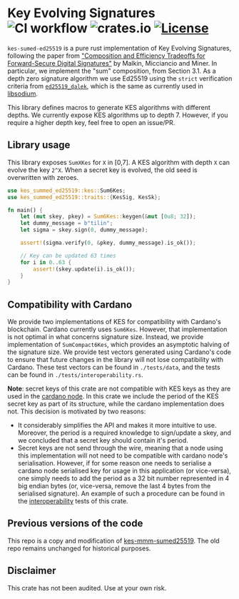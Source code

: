 # Key Evolving Signatures ![CI workflow](https://github.com/input-output-hk/kes/actions/workflows/ci.yml/badge.svg) ![crates.io](https://img.shields.io/crates/v/kes-summed-ed25519.svg) [![License](https://img.shields.io/badge/License-Apache_2.0-blue.svg)](https://opensource.org/licenses/Apache-2.0)

`kes-sumed-ed25519` is a pure rust implementation of Key Evolving Signatures, following the paper 
from ["Composition and Efficiency Tradeoffs for Forward-Secure Digital Signatures"](https://eprint.iacr.org/2001/034)
by Malkin, Micciancio and Miner. In particular, we implement the "sum" composition, from Section
3.1. As a depth zero signature algorithm we use Ed25519 using the `strict` verification criteria from
[`ed25519_dalek`](https://github.com/dalek-cryptography/ed25519-dalek), which is the same as currently
used in [libsodium](https://github.com/jedisct1/libsodium). 

This library defines macros to generate KES algorithms with different depths. We currently expose KES
algorithms up to depth 7. However, if you require a higher depth key, feel free to open an
issue/PR. 

## Library usage
This library exposes `SumXKes` for `X` in [0,7]. A KES algorithm with depth `X` can evolve the key 
`2^X`. When a secret key is evolved, the old seed is overwritten with zeroes. 

```rust
use kes_summed_ed25519::kes::Sum6Kes;
use kes_summed_ed25519::traits::{KesSig, KesSk};

fn main() {
    let (mut skey, pkey) = Sum6Kes::keygen(&mut [0u8; 32]);
    let dummy_message = b"tilin";
    let sigma = skey.sign(0, dummy_message);

    assert!(sigma.verify(0, &pkey, dummy_message).is_ok());

    // Key can be updated 63 times                         
    for i in 0..63 {
        assert!(skey.update(i).is_ok());
    }
}                                                          
```

## Compatibility with Cardano
We provide two implementations of KES for compatibility with Cardano's blockchain. Cardano currently
uses `Sum6Kes`. However, that implementation is not optimal in what concerns signature size. Instead,
we provide implementation of `SumCompact6Kes`, which provides an asymptotic halving of the signature
size. We provide test vectors generated using Cardano's code to ensure that future changes in the
library will not lose compatibility with Cardano. These test vectors can be found in `./tests/data`, 
and the tests can be found in `./tests/interoperability.rs`.

**Note**: secret keys of this crate are not compatible with KES keys as they are used in the 
[cardano node](https://github.com/input-output-hk/cardano-node). In this crate we include the
period of the KES secret key as part of its structure, while the cardano implementation does not. 
This decision is motivated by two reasons:
* It considerably simplifies the API and makes it more intuitive to use. Moreover, the period is
  a required knowledge to sign/update a skey, and we concluded that a secret key should contain it's
  period.
* Secret keys are not send through the wire, meaning that a node using this implementation will not 
  need to be compatible with cardano node's serialisation. However, if for some reason one needs to
  serialise a cardano node serialised key for usage in this application (or vice-versa), one simply
  needs to add the period as a 32 bit number represented in 4 big endian bytes (or, vice-versa, 
  remove the last 4 bytes from the serialised signature). An example of such a procedure can be found
  in the [interoperability](./tests/interoperability.rs) tests of this crate.

## Previous versions of the code
This repo is a copy and modification of 
[kes-mmm-sumed25519](https://github.com/input-output-hk/kes-mmm-sumed25519). The old repo
remains unchanged for historical purposes. 

## Disclaimer
This crate has not been audited. Use at your own risk.
